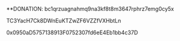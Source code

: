 **DONATION:
bc1qrzuagnahmq9na3kf8t8m3647rphrz7emg0cy5x

TC3YacH7Ck8DWnEuKTZwZF6VZZfVXHbtLn

0x0950aD5757138913F0752307fd6eE4Eb1bb4c37D
